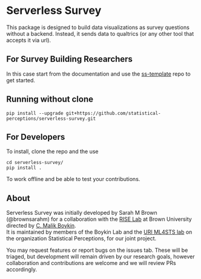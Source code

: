 # Serverless Survey

This package is designed to build data visualizations as survey questions without a backend.  Instead, it sends data to qualtrics (or any other tool that accepts it via url). 

## For Survey Building Researchers

In this case start from the documentation and use the [ss-template](template) repo to get started. 

## Running without clone

```
pip install --upgrade git+https://github.com/statistical-perceptions/serverless-survey.git
```


## For Developers

To install, clone the repo and the use 

```
cd serverless-survey/
pip install .
```

To work offline and be able to test your contributions.  

## About

Serverless Survey was initially developed by Sarah M Brown (@brownsarahm) for a collaboration with the [RISE Lab](https://riselab.science/) at Brown University directed by [C. Malik Boykin]([@CMBoykin](https://github.com/CMBoykin)).  
It is maintained by members of the Boykin Lab and the [URI ML4STS lab](https://github.com/ml4sts) on the organization
Statistical Perceptions, for our joint project. 

You may request features or report bugs on the issues tab.  These will be triaged, but development will remain driven by our research goals, however collaboration and contributions are welcome and we will review PRs accordingly. 

[sstemplate]:https://github.com/statistical-perceptions/ss-template